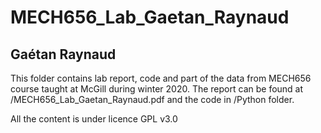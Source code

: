 # MECH656_Lab_Gaetan_Raynaud
## Gaétan Raynaud

This folder contains lab report, code and part of the data from MECH656 course taught at McGill during winter 2020.
The report can be found at /MECH656_Lab_Gaetan_Raynaud.pdf and the code in /Python folder. 

All the content is under licence GPL v3.0
